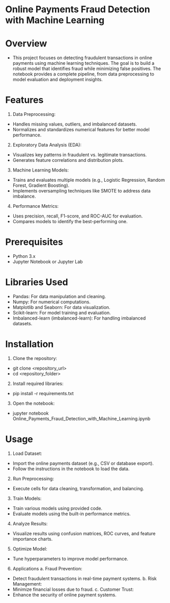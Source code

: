 # Online Payments Fraud Detection with Machine Learning

# Overview
- This project focuses on detecting fraudulent transactions in online payments using machine learning techniques. The goal is to build a robust model that identifies fraud while minimizing false positives. The notebook provides a complete pipeline, from data preprocessing to model evaluation and deployment insights.

# Features

1. Data Preprocessing:
- Handles missing values, outliers, and imbalanced datasets.
- Normalizes and standardizes numerical features for better model performance.

2. Exploratory Data Analysis (EDA):
- Visualizes key patterns in fraudulent vs. legitimate transactions.
- Generates feature correlations and distribution plots.

3. Machine Learning Models:
- Trains and evaluates multiple models (e.g., Logistic Regression, Random Forest, Gradient Boosting).
- Implements oversampling techniques like SMOTE to address data imbalance.

4. Performance Metrics:
- Uses precision, recall, F1-score, and ROC-AUC for evaluation.
- Compares models to identify the best-performing one.

# Prerequisites
- Python 3.x
- Jupyter Notebook or Jupyter Lab

# Libraries Used
- Pandas: For data manipulation and cleaning.
- Numpy: For numerical computations.
- Matplotlib and Seaborn: For data visualization.
- Scikit-learn: For model training and evaluation.
- Imbalanced-learn (imbalanced-learn): For handling imbalanced datasets.

# Installation

1. Clone the repository:
- git clone <repository_url>
- cd <repository_folder>

2. Install required libraries:
- pip install -r requirements.txt

3. Open the notebook:
- jupyter notebook Online_Payments_Fraud_Detection_with_Machine_Learning.ipynb

# Usage

1. Load Dataset:
- Import the online payments dataset (e.g., CSV or database export).
- Follow the instructions in the notebook to load the data.

2. Run Preprocessing:
- Execute cells for data cleaning, transformation, and balancing.

3. Train Models:
- Train various models using provided code.
- Evaluate models using the built-in performance metrics.

4. Analyze Results:
- Visualize results using confusion matrices, ROC curves, and feature importance charts.

5. Optimize Model:
- Tune hyperparameters to improve model performance.

6. Applications
a. Fraud Prevention:
- Detect fraudulent transactions in real-time payment systems.
b. Risk Management:
- Minimize financial losses due to fraud.
c. Customer Trust:
- Enhance the security of online payment systems.
